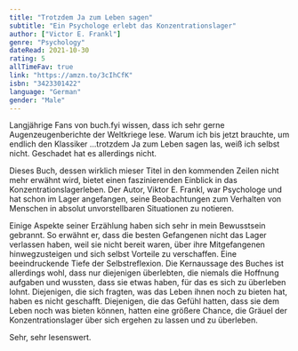 ```yaml
---
title: "Trotzdem Ja zum Leben sagen"
subtitle: "Ein Psychologe erlebt das Konzentrationslager"
author: ["Victor E. Frankl"]
genre: "Psychology"
dateRead: 2021-10-30
rating: 5
allTimeFav: true
link: "https://amzn.to/3cIhCfK"
isbn: "3423301422"
language: "German"
gender: "Male"
---
```


Langjährige Fans von buch.fyi wissen, dass ich sehr gerne Augenzeugenberichte der Weltkriege lese. Warum ich bis jetzt brauchte, um endlich den Klassiker ...trotzdem Ja zum Leben sagen las, weiß ich selbst nicht. Geschadet hat es allerdings nicht.

Dieses Buch, dessen wirklich mieser Titel in den kommenden Zeilen nicht mehr erwähnt wird, bietet einen faszinierenden Einblick in das Konzentrationslagerleben. Der Autor, Viktor E. Frankl, war Psychologe und hat schon im Lager angefangen, seine Beobachtungen zum Verhalten von Menschen in absolut unvorstellbaren Situationen zu notieren.

Einige Aspekte seiner Erzählung haben sich sehr in mein Bewusstsein gebrannt. So erwähnt er, dass die besten Gefangenen nicht das Lager verlassen haben, weil sie nicht bereit waren, über ihre Mitgefangenen hinwegzusteigen und sich selbst Vorteile zu verschaffen. Eine beeindruckende Tiefe der Selbstreflexion. Die Kernaussage des Buches ist allerdings wohl, dass nur diejenigen überlebten, die niemals die Hoffnung aufgaben und wussten, dass sie etwas haben, für das es sich zu überleben lohnt. Diejenigen, die sich fragten, was das Leben ihnen noch zu bieten hat, haben es nicht geschafft. Diejenigen, die das Gefühl hatten, dass sie dem Leben noch was bieten können, hatten eine größere Chance, die Gräuel der Konzentrationslager über sich ergehen zu lassen und zu überleben.

Sehr, sehr lesenswert.
